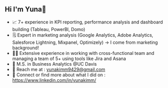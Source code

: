 ## Hi I'm Yuna👋 

- 📈 7+ experience in KPI reporting, performance analysis and dashboard building (Tableau, PowerBI, Domo)
- 🗒️ Expert in marketing analysis (Google Analytics, Adobe Analytics, Salesforce Lightning, Mixpanel, Optimizely) -> I come from marketing background!
- 👩‍💼 Extensive experience in working with cross-functional team and managing a team of 5+ using tools like Jira and Asana
- 👯 M.S. in Business Analytics @UC Davis
- 📧 Reach me at : yunakimm9429@gmail.com
- 🤝 Connect or find more about what I did on : https://www.linkedin.com/in/yunakimm/
